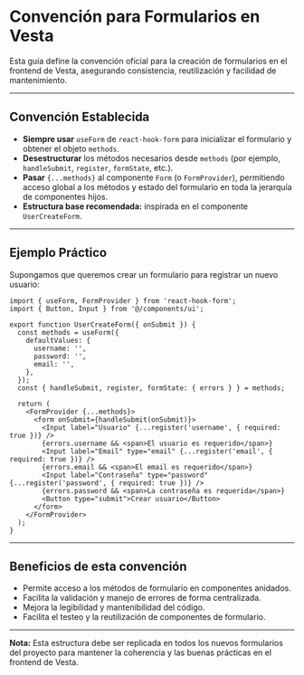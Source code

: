 # Convención para Formularios en Vesta

Esta guía define la convención oficial para la creación de formularios en el frontend de Vesta, asegurando consistencia, reutilización y facilidad de mantenimiento.

---

## Convención Establecida

- **Siempre usar** `useForm` de `react-hook-form` para inicializar el formulario y obtener el objeto `methods`.
- **Desestructurar** los métodos necesarios desde `methods` (por ejemplo, `handleSubmit`, `register`, `formState`, etc.).
- **Pasar** `{...methods}` al componente `Form` (o `FormProvider`), permitiendo acceso global a los métodos y estado del formulario en toda la jerarquía de componentes hijos.
- **Estructura base recomendada:** inspirada en el componente `UserCreateForm`.

---

## Ejemplo Práctico

Supongamos que queremos crear un formulario para registrar un nuevo usuario:

```tsx
import { useForm, FormProvider } from 'react-hook-form';
import { Button, Input } from '@/components/ui';

export function UserCreateForm({ onSubmit }) {
  const methods = useForm({
    defaultValues: {
      username: '',
      password: '',
      email: '',
    },
  });
  const { handleSubmit, register, formState: { errors } } = methods;

  return (
    <FormProvider {...methods}>
      <form onSubmit={handleSubmit(onSubmit)}>
        <Input label="Usuario" {...register('username', { required: true })} />
        {errors.username && <span>El usuario es requerido</span>}
        <Input label="Email" type="email" {...register('email', { required: true })} />
        {errors.email && <span>El email es requerido</span>}
        <Input label="Contraseña" type="password" {...register('password', { required: true })} />
        {errors.password && <span>La contraseña es requerida</span>}
        <Button type="submit">Crear usuario</Button>
      </form>
    </FormProvider>
  );
}
```

---

## Beneficios de esta convención
- Permite acceso a los métodos de formulario en componentes anidados.
- Facilita la validación y manejo de errores de forma centralizada.
- Mejora la legibilidad y mantenibilidad del código.
- Facilita el testeo y la reutilización de componentes de formulario.

---

**Nota:** Esta estructura debe ser replicada en todos los nuevos formularios del proyecto para mantener la coherencia y las buenas prácticas en el frontend de Vesta.
